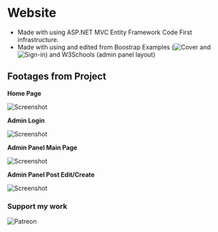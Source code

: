 
# Website

 - Made with using ASP.NET MVC Entity Framework Code First infrastructure.
 - Made with using and edited from Boostrap Examples (![Cover](https://getbootstrap.com/docs/5.3/examples/cover/) and ![Sign-in](https://getbootstrap.com/docs/5.3/examples/sign-in/)) and W3Schools (admin panel layout)

## Footages from Project

**Home Page**

![Screenshot](https://github.com/user-attachments/assets/0f066216-ebc0-4095-ac42-effce3bb179c)

 **Admin Login**
 
![Screenshot](https://github.com/user-attachments/assets/fc054546-5500-4981-995a-20d7c9008d8f)

 **Admin Panel Main Page**
 
![Screenshot](https://github.com/user-attachments/assets/6c145784-49e9-462b-8569-dec8dc146280)

 **Admin Panel Post Edit/Create**
 
![Screenshot](https://github.com/user-attachments/assets/e4fb1f57-8a66-40a1-8f99-f7ea7778ba7e)

### Support my work

![Patreon](https://link.atakanozban.com/donate)
